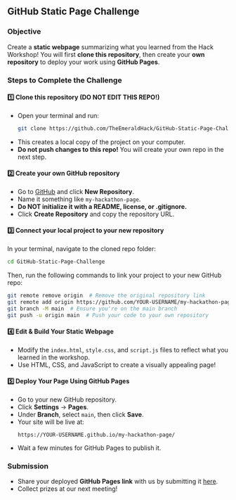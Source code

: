 ## GitHub Static Page Challenge  

### **Objective**  
Create a **static webpage** summarizing what you learned from the Hack Workshop! You will first **clone this repository**, then create your **own repository** to deploy your work using **GitHub Pages**.  

### **Steps to Complete the Challenge**  

#### **1️⃣ Clone this repository (DO NOT EDIT THIS REPO!)**  
- Open your terminal and run:  
  ```bash
  git clone https://github.com/TheEmeraldHack/GitHub-Static-Page-Challenge.git
  ```  
- This creates a local copy of the project on your computer.  
- **Do not push changes to this repo!** You will create your own repo in the next step.  

#### **2️⃣ Create your own GitHub repository**  
- Go to [GitHub](https://github.com/) and click **New Repository**.  
- Name it something like `my-hackathon-page`.  
- **Do NOT initialize it with a README, license, or .gitignore.**  
- Click **Create Repository** and copy the repository URL.  

#### **3️⃣ Connect your local project to your new repository**  
In your terminal, navigate to the cloned repo folder:  
```bash
cd GitHub-Static-Page-Challenge
```  
Then, run the following commands to link your project to your new GitHub repo:  
```bash
git remote remove origin  # Remove the original repository link
git remote add origin https://github.com/YOUR-USERNAME/my-hackathon-page.git
git branch -M main  # Ensure you're on the main branch
git push -u origin main  # Push your code to your own repository
```

#### **4️⃣ Edit & Build Your Static Webpage**  
- Modify the `index.html`, `style.css`, and `script.js` files to reflect what you learned in the workshop.  
- Use HTML, CSS, and JavaScript to create a visually appealing page!  

#### **5️⃣ Deploy Your Page Using GitHub Pages**  
- Go to your new GitHub repository.  
- Click **Settings** → **Pages**.  
- Under **Branch**, select `main`, then click **Save**.  
- Your site will be live at:  
  ```
  https://YOUR-USERNAME.github.io/my-hackathon-page/
  ```
- Wait a few minutes for GitHub Pages to publish it.  

### **Submission**  
- Share your deployed **GitHub Pages link** with us by submitting it [here](https://docs.google.com/forms/d/e/1FAIpQLSdnbuN0zv3RbaC3RbafCHnkE5QDUoB7QE7znBaGqOjZ7JWFow/viewform?usp=sharing).  
- Collect prizes at our next meeting!     
